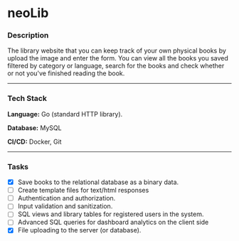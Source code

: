 # neoLib

### Description

The library website that you can keep track of your own physical books by upload the image and enter the form. You can view all the books you saved filtered by category or language, search for the books and check whether or not you've finished reading the book.

---

### Tech Stack

**Language:** Go (standard HTTP library).

**Database:** MySQL

**CI/CD:** Docker, Git

---

### Tasks

- [x]  Save books to the relational database as a binary data.
- [ ]  Create template files for text/html responses
- [ ]  Authentication and authorization.
- [ ]  Input validation and sanitization.
- [ ]  SQL views and library tables for registered users in the system.
- [ ]  Advanced SQL queries for dashboard analytics on the client side
- [x]  File uploading to the server (or database).